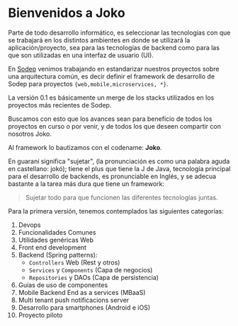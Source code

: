 Bienvenidos a Joko
===================

Parte de todo desarrollo informático, es seleccionar las tecnologías con que se trabajará en los distintos ambientes en donde se utilizará la aplicación/proyecto, sea para las tecnologías de backend como para las que son utilizadas en una interfaz de usuario (UI). 

En [Sodep](http://www.sodep.com.py) venimos trabajando en  estandarizar nuestros proyectos sobre una arquitectura común, es decir definir el framework de desarrollo de Sodep para proyectos `{web,mobile,microservices, *}`.

La versión 0.1 es básicamente un merge de los stacks utilizados en los proyectos más recientes de Sodep.

Buscamos con esto que los avances sean para beneficio de todos los proyectos en curso o por venir, y de todos los que deseen compartir con nosotros Joko.

Al framework lo bautizamos con el codename: **Joko**.

En guaraní significa "sujetar", (la pronunciación es como una palabra aguda en castellano: jokó);  tiene el plus que tiene la J de Java, tecnología principal para el desarrollo de backends,  es pronunciable en Inglés, y se adecua bastante a la tarea más dura que tiene un framework:

>Sujetar todo para que funcionen las diferentes tecnologías juntas.

Para la primera versión, tenemos contemplados las siguientes categorías:

 1. Devops
 2. Funcionalidades Comunes
 3. Utilidades genéricas Web
 4. Front end development
 5. Backend (Spring patterns): 
	 - `Controllers` Web (Rest y otros)
	 - `Services` y `Components` (Capa de negocios)
	 - `Repositories` y DAOs (Capa de persistencia)
 6. Guías de uso de componentes
 7. Mobile Backend End as a services (MBaaS)
 8. Multi tenant push notificacions server
 9. Desarrollo para smartphones (Android e iOS)
 10. Proyecto piloto

